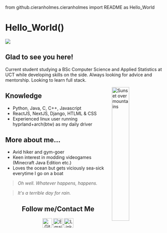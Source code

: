 from github.cieranholmes.cieranholmes import README as Hello_World

# Hello_World()
<img src="https://i.imgur.com/JuysNeF.jpeg"/>

## Glad to see you here!
Current student studying a BSc Computer Science and Applied Statistics at UCT while developing skills on the side. Always looking for advice and mentorship. Looking to learn full stack.

<img src="https://i.imgur.com/UZUX89h.jpeg" alt="Sunset over mountains" width="33%" align="right"/>

## Knowledge
- Python, Java, C, C++, Javascript
- ReactJS, NextJS, Django, HTLML & CSS
- Experienced linux user running hyprland+arch(btw) as my daily driver

## More about me...
- Avid hiker and gym-goer
- Keen interest in modding videogames (Minecraft Java Edition etc.)
- Loves the ocean but gets viciously sea-sick everytime I go on a boat

> *Oh well. Whatever happens, happens.*

> *It's a terrible day for rain.*

<h2 align="center">Follow me/Contact Me</h2>
<p align="center">
	<a href="https://github.com/cieranholmes">
		<img align="center" alt="GitHub" width="30px" src="https://cdn.jsdelivr.net/npm/simple-icons@v3/icons/github.svg" />
	</a>
	<a href="mailto: holmescieran@gmail.com">
		<img align="center" alt="Email" width="30px" src="https://upload.wikimedia.org/wikipedia/commons/7/7e/Gmail_icon_%282020%29.svg" />
	</a>
	<a href="www.linkedin.com/in/cieran-holmes-0976121b9">
		<img align="center" alt="LinkedIn" width="30px" src="https://upload.wikimedia.org/wikipedia/commons/thumb/8/81/LinkedIn_icon.svg/2048px-LinkedIn_icon.svg.png" />
	</a>
</p>
